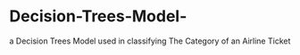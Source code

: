# Decision-Trees-Model-
a Decision Trees Model used in classifying The Category of an Airline Ticket
